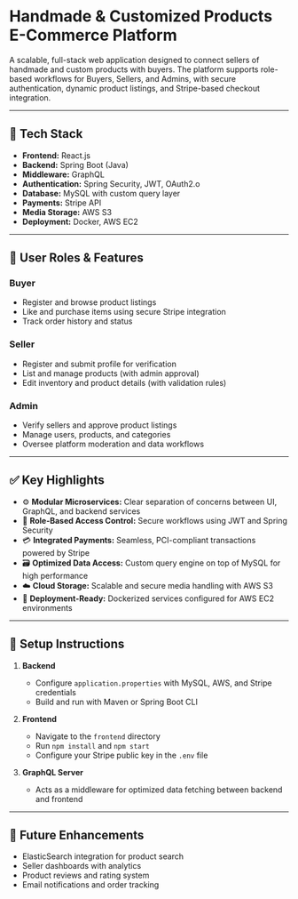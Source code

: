 # Handmade & Customized Products E-Commerce Platform

A scalable, full-stack web application designed to connect sellers of handmade and custom products with buyers. The platform supports role-based workflows for Buyers, Sellers, and Admins, with secure authentication, dynamic product listings, and Stripe-based checkout integration.

---

## 🔧 Tech Stack

- **Frontend:** React.js
- **Backend:** Spring Boot (Java)
- **Middleware:** GraphQL
- **Authentication:** Spring Security, JWT, OAuth2.o
- **Database:** MySQL with custom query layer
- **Payments:** Stripe API
- **Media Storage:** AWS S3
- **Deployment:** Docker, AWS EC2

---

## 👥 User Roles & Features

### Buyer
- Register and browse product listings
- Like and purchase items using secure Stripe integration
- Track order history and status

### Seller
- Register and submit profile for verification
- List and manage products (with admin approval)
- Edit inventory and product details (with validation rules)

### Admin
- Verify sellers and approve product listings
- Manage users, products, and categories
- Oversee platform moderation and data workflows

---

## ✅ Key Highlights

- ⚙️ **Modular Microservices:** Clear separation of concerns between UI, GraphQL, and backend services
- 🔐 **Role-Based Access Control:** Secure workflows using JWT and Spring Security
- 💳 **Integrated Payments:** Seamless, PCI-compliant transactions powered by Stripe
- 🗃️ **Optimized Data Access:** Custom query engine on top of MySQL for high performance
- ☁️ **Cloud Storage:** Scalable and secure media handling with AWS S3
- 🚀 **Deployment-Ready:** Dockerized services configured for AWS EC2 environments

---

## 🚀 Setup Instructions

1. **Backend**
   - Configure `application.properties` with MySQL, AWS, and Stripe credentials
   - Build and run with Maven or Spring Boot CLI

2. **Frontend**
   - Navigate to the `frontend` directory
   - Run `npm install` and `npm start`
   - Configure your Stripe public key in the `.env` file

3. **GraphQL Server**
   - Acts as a middleware for optimized data fetching between backend and frontend

---

## 📌 Future Enhancements

- ElasticSearch integration for product search
- Seller dashboards with analytics
- Product reviews and rating system
- Email notifications and order tracking
